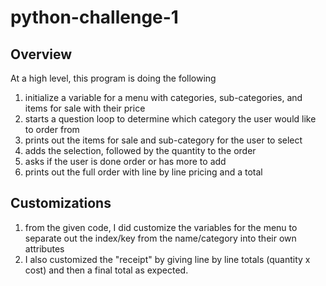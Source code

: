 # python-challenge-1

## Overview
At a high level, this program is doing the following
1. initialize a variable for a menu with categories, sub-categories, and items for sale with their price
2. starts a question loop to determine which category the user would like to order from
3. prints out the items for sale and sub-category for the user to select
4. adds the selection, followed by the quantity to the order
5. asks if the user is done order or has more to add
6. prints out the full order with line by line pricing and a total

## Customizations
1. from the given code, I did customize the variables for the menu to separate out the index/key from the name/category into their own attributes
2. I also customized the "receipt" by giving line by line totals (quantity x cost) and then a final total as expected.
